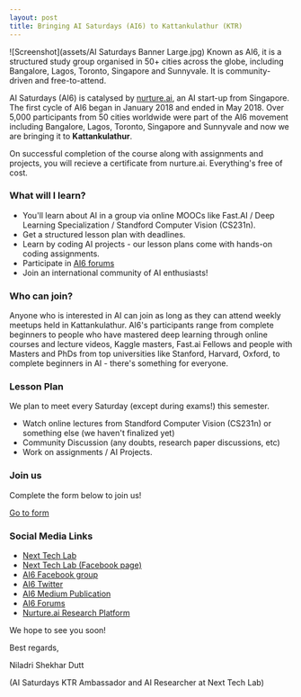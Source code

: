 ```yaml
---
layout: post
title: Bringing AI Saturdays (AI6) to Kattankulathur (KTR)
---
```

![Screenshot](assets/AI Saturdays Banner Large.jpg)
Known as AI6, it is a structured study group organised in 50+ cities across the globe, including Bangalore, Lagos, Toronto, Singapore and Sunnyvale. It is community-driven and free-to-attend.

AI Saturdays (AI6) is catalysed by <a href="https://nurture.ai/" target="_blank">nurture.ai</a>, an AI start-up from Singapore. The first cycle of AI6 began in January 2018 and ended in May 2018. Over 5,000 participants from 50 cities worldwide were part of the AI6 movement including Bangalore, Lagos, Toronto, Singapore and Sunnyvale and now we are bringing it to **Kattankulathur**.

On successful completion of the course along with assignments and projects, you will recieve a certificate from nurture.ai. Everything's free of cost.

### What will I learn?

* You'll learn about AI in a group via online MOOCs like Fast.AI / Deep Learning Specialization / Standford Computer Vision (CS231n).
* Get a structured lesson plan with deadlines.
* Learn by coding AI projects - our lesson plans come with hands-on coding assignments.
* Participate in <a href="(https://ai6forums.nurture.ai/)" target="_blank">AI6 forums</a>
* Join an international community of AI enthusiasts!

### Who can join?

Anyone who is interested in AI can join as long as they can attend weekly meetups held in Kattankulathur. AI6's participants range from complete beginners to people who have mastered deep learning through online courses and lecture videos, Kaggle masters, Fast.ai Fellows and people with Masters and PhDs from top universities like Stanford, Harvard, Oxford, to complete beginners in AI - there's something for everyone.

### Lesson Plan

We plan to meet every Saturday (except during exams!) this semester.

* Watch online lectures from Standford Computer Vision (CS231n) or something else (we haven't finalized yet)
* Community Discussion (any doubts, research paper discussions, etc)
* Work on assignments / AI Projects.

### Join us
Complete the form below to join us!

<a href="https://docs.google.com/forms/d/e/1FAIpQLScHloyKNN-F2vKot6pzaxoU0oWVoHXNtoJepTlTXAApBwcTbQ/viewform?usp=sf_link" target="_blank">Go to form</a>

### Social Media Links
* <a href="https://nextech.io/" target="_blank">Next Tech Lab </a>
* <a href="https://www.facebook.com/NextTechSRM/?ref=br_rs" target="_blank">Next Tech Lab (Facebook page)</a>
* <a href="https://www.facebook.com/groups/aisaturdays/" target="_blank">AI6 Facebook group</a>
* <a href="https://twitter.com/AISaturdays " target="_blank">AI6 Twitter</a>
* <a href="https://medium.com/ai-saturdays " target="_blank">AI6 Medium Publication</a>
* <a href="https://ai6forums.nurture.ai/" target="_blank">AI6 Forums</a>
* <a href="https://nurture.ai/ " target="_blank">Nurture.ai Research Platform</a>

We hope to see you soon!

Best regards,

Niladri Shekhar Dutt

(AI Saturdays KTR Ambassador and AI Researcher at Next Tech Lab)
